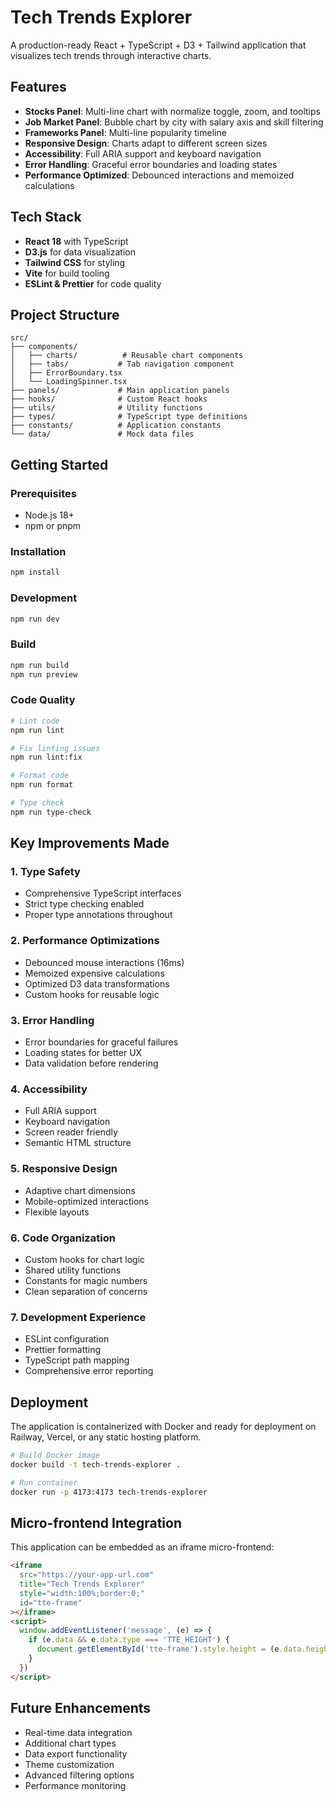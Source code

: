 # Tech Trends Explorer

A production-ready React + TypeScript + D3 + Tailwind application that visualizes tech trends through interactive charts.

## Features

- **Stocks Panel**: Multi-line chart with normalize toggle, zoom, and tooltips
- **Job Market Panel**: Bubble chart by city with salary axis and skill filtering
- **Frameworks Panel**: Multi-line popularity timeline
- **Responsive Design**: Charts adapt to different screen sizes
- **Accessibility**: Full ARIA support and keyboard navigation
- **Error Handling**: Graceful error boundaries and loading states
- **Performance Optimized**: Debounced interactions and memoized calculations

## Tech Stack

- **React 18** with TypeScript
- **D3.js** for data visualization
- **Tailwind CSS** for styling
- **Vite** for build tooling
- **ESLint & Prettier** for code quality

## Project Structure

```
src/
├── components/
│   ├── charts/          # Reusable chart components
│   ├── tabs/           # Tab navigation component
│   ├── ErrorBoundary.tsx
│   └── LoadingSpinner.tsx
├── panels/             # Main application panels
├── hooks/              # Custom React hooks
├── utils/              # Utility functions
├── types/              # TypeScript type definitions
├── constants/          # Application constants
└── data/               # Mock data files
```

## Getting Started

### Prerequisites

- Node.js 18+ 
- npm or pnpm

### Installation

```bash
npm install
```

### Development

```bash
npm run dev
```

### Build

```bash
npm run build
npm run preview
```

### Code Quality

```bash
# Lint code
npm run lint

# Fix linting issues
npm run lint:fix

# Format code
npm run format

# Type check
npm run type-check
```

## Key Improvements Made

### 1. **Type Safety**
- Comprehensive TypeScript interfaces
- Strict type checking enabled
- Proper type annotations throughout

### 2. **Performance Optimizations**
- Debounced mouse interactions (16ms)
- Memoized expensive calculations
- Optimized D3 data transformations
- Custom hooks for reusable logic

### 3. **Error Handling**
- Error boundaries for graceful failures
- Loading states for better UX
- Data validation before rendering

### 4. **Accessibility**
- Full ARIA support
- Keyboard navigation
- Screen reader friendly
- Semantic HTML structure

### 5. **Responsive Design**
- Adaptive chart dimensions
- Mobile-optimized interactions
- Flexible layouts

### 6. **Code Organization**
- Custom hooks for chart logic
- Shared utility functions
- Constants for magic numbers
- Clean separation of concerns

### 7. **Development Experience**
- ESLint configuration
- Prettier formatting
- TypeScript path mapping
- Comprehensive error reporting

## Deployment

The application is containerized with Docker and ready for deployment on Railway, Vercel, or any static hosting platform.

```bash
# Build Docker image
docker build -t tech-trends-explorer .

# Run container
docker run -p 4173:4173 tech-trends-explorer
```

## Micro-frontend Integration

This application can be embedded as an iframe micro-frontend:

```html
<iframe
  src="https://your-app-url.com"
  title="Tech Trends Explorer"
  style="width:100%;border:0;"
  id="tte-frame"
></iframe>
<script>
  window.addEventListener('message', (e) => {
    if (e.data && e.data.type === 'TTE_HEIGHT') {
      document.getElementById('tte-frame').style.height = (e.data.height + 20) + 'px'
    }
  })
</script>
```

## Future Enhancements

- Real-time data integration
- Additional chart types
- Data export functionality
- Theme customization
- Advanced filtering options
- Performance monitoring
